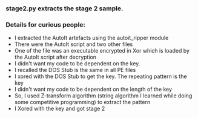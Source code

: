 
### stage2.py extracts the stage 2 sample.

### Details for curious people:
  - I extracted the AutoIt artefacts using the autoit_ripper module
  - There were the AutoIt script and two other files
  - One of the file was an executable encrypted in Xor which is loaded by the AutoIt script after decryption
  - I didn't want my code to be dependent on the key.
  - I recalled the DOS Stub is the same in all PE files
  - I xored with the DOS Stub to get the key. The repeating pattern is the key
  - I didn't want my code to be dependent on the length of the key
  - So, I used Z-transform algorithm (string algorithm I learned while doing some competitive programming) to extract the pattern
  - I Xored with the key and got stage 2

